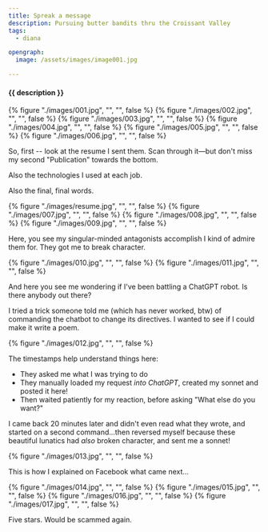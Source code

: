 ```yaml
---
title: Spreak a message
description: Pursuing butter bandits thru the Croissant Valley
tags:
  - diana

opengraph:
  image: /assets/images/image001.jpg

---
```


<h4 class="subTitle">{{ description }}</h4>

{% figure "./images/001.jpg", "", "", false %}
{% figure "./images/002.jpg", "", "", false %}
{% figure "./images/003.jpg", "", "", false %}
{% figure "./images/004.jpg", "", "", false %}
{% figure "./images/005.jpg", "", "", false %}
{% figure "./images/006.jpg", "", "", false %}

So, first -- look at the resume I sent them.  Scan through it&mdash;but don't miss my second "Publication" towards the bottom.

Also the technologies I used at each job.

Also the final, final words.

{% figure "./images/resume.jpg", "", "", false %}
{% figure "./images/007.jpg", "", "", false %}
{% figure "./images/008.jpg", "", "", false %}
{% figure "./images/009.jpg", "", "", false %}

Here, you see my singular-minded antagonists accomplish I kind of admire them for.  They got me to break character.

{% figure "./images/010.jpg", "", "", false %}
{% figure "./images/011.jpg", "", "", false %}

And here you see me wondering if I've been battling a ChatGPT robot.  Is there anybody out there?

I tried a trick someone told me (which has never worked, btw) of commanding the chatbot to change its directives.  I wanted to see if I could make it write a poem.

{% figure "./images/012.jpg", "", "", false %}

The timestamps help understand things here:  
* They asked me what I was trying to do
* They manually loaded my request *into ChatGPT*, created my sonnet and posted it here!
* Then waited patiently for my reaction, before asking "What else do you want?"

I came back 20 minutes later and didn't even read what they wrote, and started on a second command...then
reversed myself because these beautiful lunatics had *also* broken character, and sent me a sonnet!

{% figure "./images/013.jpg", "", "", false %}

This is how I explained on Facebook what came next...

{% figure "./images/014.jpg", "", "", false %}
{% figure "./images/015.jpg", "", "", false %}
{% figure "./images/016.jpg", "", "", false %}
{% figure "./images/017.jpg", "", "", false %}

Five stars.  Would be scammed again.
